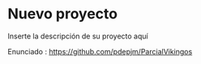 # Nuevo proyecto
Inserte la descripción de su proyecto aquí

Enunciado : https://github.com/pdepjm/ParcialVikingos
